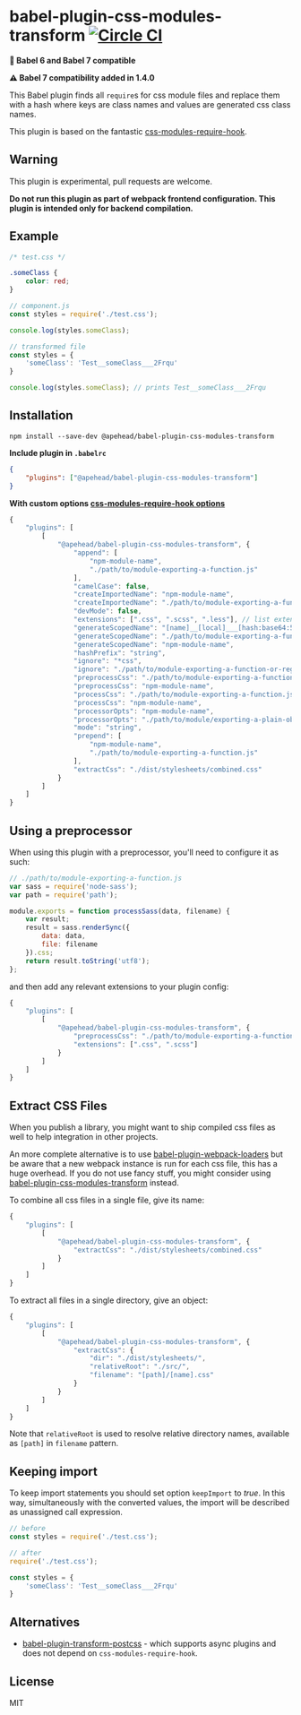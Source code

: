 # babel-plugin-css-modules-transform [![Circle CI](https://circleci.com/gh/michalkvasnicak/babel-plugin-css-modules-transform.svg?style=svg)](https://circleci.com/gh/michalkvasnicak/babel-plugin-css-modules-transform)

**🎉 Babel 6 and Babel 7 compatible**

**⚠️ Babel 7 compatibility added in 1.4.0**

This Babel plugin finds all `require`s for css module files and replace them with a hash where keys are class names and values are generated css class names.

This plugin is based on the fantastic [css-modules-require-hook](https://github.com/css-modules/css-modules-require-hook).

## Warning

This plugin is experimental, pull requests are welcome.

**Do not run this plugin as part of webpack frontend configuration. This plugin is intended only for backend compilation.**

## Example

```css
/* test.css */

.someClass {
    color: red;
}
```

```js
// component.js
const styles = require('./test.css');

console.log(styles.someClass);

// transformed file
const styles = {
    'someClass': 'Test__someClass___2Frqu'
}

console.log(styles.someClass); // prints Test__someClass___2Frqu
```

## Installation

```console
npm install --save-dev @apehead/babel-plugin-css-modules-transform
```

**Include plugin in `.babelrc`**

```json
{
    "plugins": ["@apehead/babel-plugin-css-modules-transform"]
}
```

**With custom options [css-modules-require-hook options](https://github.com/css-modules/css-modules-require-hook#tuning-options)**


```js
{
    "plugins": [
        [
            "@apehead/babel-plugin-css-modules-transform", {
                "append": [
                    "npm-module-name",
                    "./path/to/module-exporting-a-function.js"
                ],
                "camelCase": false,
                "createImportedName": "npm-module-name",
                "createImportedName": "./path/to/module-exporting-a-function.js",
                "devMode": false,
                "extensions": [".css", ".scss", ".less"], // list extensions to process; defaults to .css
                "generateScopedName": "[name]__[local]___[hash:base64:5]", // in case you don't want to use a function
                "generateScopedName": "./path/to/module-exporting-a-function.js", // in case you want to use a function
                "generateScopedName": "npm-module-name",
                "hashPrefix": "string",
                "ignore": "*css",
                "ignore": "./path/to/module-exporting-a-function-or-regexp.js",
                "preprocessCss": "./path/to/module-exporting-a-function.js",
                "preprocessCss": "npm-module-name",
                "processCss": "./path/to/module-exporting-a-function.js",
                "processCss": "npm-module-name",
                "processorOpts": "npm-module-name",
                "processorOpts": "./path/to/module/exporting-a-plain-object.js",
                "mode": "string",
                "prepend": [
                    "npm-module-name",
                    "./path/to/module-exporting-a-function.js"
                ],
                "extractCss": "./dist/stylesheets/combined.css"
            }
        ]
    ]
}
```

## Using a preprocessor

When using this plugin with a preprocessor, you'll need to configure it as such:


```js
// ./path/to/module-exporting-a-function.js
var sass = require('node-sass');
var path = require('path');

module.exports = function processSass(data, filename) {
    var result;
    result = sass.renderSync({
        data: data,
        file: filename
    }).css;
    return result.toString('utf8');
};
```

and then add any relevant extensions to your plugin config:

```js
{
    "plugins": [
        [
            "@apehead/babel-plugin-css-modules-transform", {
                "preprocessCss": "./path/to/module-exporting-a-function.js",
                "extensions": [".css", ".scss"]
            }
        ]
    ]
}

```

## Extract CSS Files

When you publish a library, you might want to ship compiled css files as well to
help integration in other projects.

An more complete alternative is to use
[babel-plugin-webpack-loaders](https://github.com/istarkov/babel-plugin-webpack-loaders)
but be aware that a new webpack instance is run for each css file, this has a
huge overhead. If you do not use fancy stuff, you might consider using
[babel-plugin-css-modules-transform](https://github.com/apehead/babel-plugin-css-modules-transform)
instead.


To combine all css files in a single file, give its name:

```js
{
    "plugins": [
        [
            "@apehead/babel-plugin-css-modules-transform", {
                "extractCss": "./dist/stylesheets/combined.css"
            }
        ]
    ]
}
```

To extract all files in a single directory, give an object:

```js
{
    "plugins": [
        [
            "@apehead/babel-plugin-css-modules-transform", {
                "extractCss": {
                    "dir": "./dist/stylesheets/",
                    "relativeRoot": "./src/",
                    "filename": "[path]/[name].css"
                }
            }
        ]
    ]
}
```

Note that `relativeRoot` is used to resolve relative directory names, available
as `[path]` in `filename` pattern.

## Keeping import

To keep import statements you should set option `keepImport` to *true*. In this way, simultaneously with the converted values, the import will be described as unassigned call expression.

```js
// before
const styles = require('./test.css');
```

```js
// after
require('./test.css');

const styles = {
    'someClass': 'Test__someClass___2Frqu'
}
```

## Alternatives

- [babel-plugin-transform-postcss](https://github.com/wbyoung/babel-plugin-transform-postcss) - which supports async plugins and does not depend on `css-modules-require-hook`.

## License

MIT
